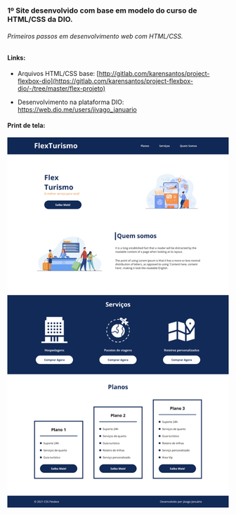 ### 1º Site desenvolvido com base em modelo do curso de HTML/CSS da DIO.

###### Primeiros passos em desenvolvimento web com HTML/CSS.

#### Links:

* Arquivos HTML/CSS base: [http://gitlab.com/karensantos/project-flexbox-dio](https://gitlab.com/karensantos/project-flexbox-dio/-/tree/master/flex-projeto)

* Desenvolvimento na plataforma DIO: https://web.dio.me/users/jivago_januario



#### Print de tela:

![](images\print_desktop.png)
